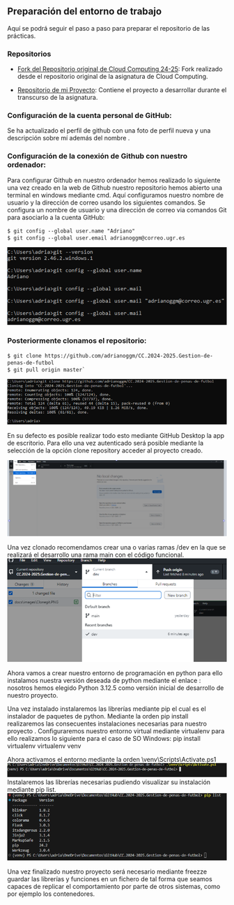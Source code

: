 ## Preparación del entorno de trabajo

Aquí se podrá seguir el paso a paso para preparar el repositorio de las prácticas.

### Repositorios

- [Fork del Repositorio original de Cloud Computing 24-25](https://github.com/cvillalonga/CC-24-25.git): Fork realizado desde el repositorio original de la asignatura de Cloud Computing.

- [Repositorio de mi Proyecto](https://github.com/adrianoggm/CC.2024-2025.Gestion-de-penas-de-futbol.git): Contiene el proyecto a desarrollar durante el transcurso de la asignatura.

### Configuración de la cuenta personal de GitHub:

Se ha actualizado el perfil de github con una foto de perfil nueva y una descripción sobre mí además del nombre .

### Configuración de la conexión de Github con nuestro ordenador:

Para configurar Github en nuestro ordenador hemos realizado lo siguiente una vez creado en la web de Github nuestro repositorio hemos abierto una terminal en windows 
mediante cmd.
Aquí configuramos nuestro nombre de usuario y la dirección de correo usando los siguientes comandos.
Se configura un nombre de usuario y una dirección de correo via comandos Git para asociarlo a la cuenta GitHub:

```
$ git config --global user.name "Adriano"
$ git config --global user.email adrianoggm@correo.ugr.es
```

![usermail](/docs/images/usermail.PNG)

### Posteriormente clonamos el repositorio:
```
$ git clone https://github.com/adrianoggm/CC.2024-2025.Gestion-de-penas-de-futbol
$ git pull origin master`
```
![setup](/docs/images/Clone.PNG)

En su defecto es posible realizar todo esto mediante GitHub Desktop la app de escritorio.
Para ello una vez autenticado será posible mediante la selección de la opción clone repository acceder al proyecto creado.

![setup](/docs/images/Clonegit.PNG)

Una vez clonado recomendamos crear una o varias ramas /dev en la que se realizará el desarrollo una rama main con el código funcional.
![rama](/docs/images/Createbranch.PNG)


Ahora vamos a crear nuestro entorno de programación en python para ello instalamos nuestra versión deseada de python mediante el enlace :
nosotros hemos elegido Python 3.12.5 como versión inicial de desarrollo de nuestro proyecto.

Una vez instalado instalaremos las librerías mediante pip el cual es el instalador de paquetes de python. 
Mediante la orden pip install realizaremos las consecuentes instalaciones necesarias para nuestro proyecto .
Configuraremos nuestro entorno virtual mediante virtualenv para ello realizamos lo siguiente para el caso de SO Windows:
 pip install virtualenv 
 virtualenv venv
 
 Ahora activamos el entorno mediante la orden \venv\Scripts\Activate.ps1  
 ![entorno](/docs/images/entorno.PNG)
 Instalaremos las librerías necesarias pudiendo visualizar su instalación mediante pip list.
![entorno](/docs/images/List.PNG)

Una vez finalizado nuestro proyecto será necesario mediante freezze guardar las librerías y funciones en un fichero de tal forma que seamos capaces 
de replicar el comportamiento por parte de otros sistemas, como por ejemplo los contenedores.
